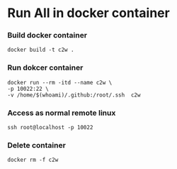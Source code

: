 # Run All in docker container


### Build docker container
	docker build -t c2w .


### Run dokcer container
	docker run --rm -itd --name c2w \
	-p 10022:22 \
	-v /home/$(whoami)/.github:/root/.ssh  c2w


### Access as normal remote linux 
	ssh root@localhost -p 10022


### Delete container
    docker rm -f c2w
